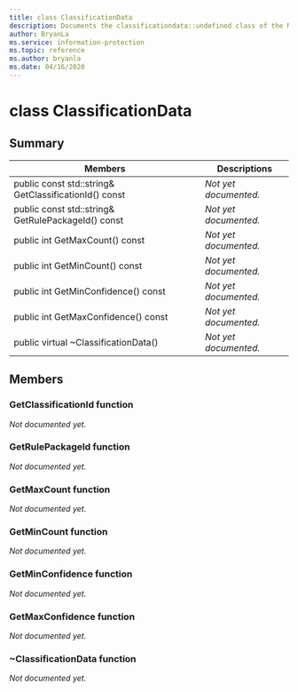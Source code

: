 ```yaml
---
title: class ClassificationData 
description: Documents the classificationdata::undefined class of the Microsoft Information Protection (MIP) SDK.
author: BryanLa
ms.service: information-protection
ms.topic: reference
ms.author: bryanla
ms.date: 04/16/2020
---
```


# class ClassificationData 
  
## Summary
 Members                        | Descriptions                                
--------------------------------|---------------------------------------------
public const std::string& GetClassificationId() const  | _Not yet documented._
public const std::string& GetRulePackageId() const  | _Not yet documented._
public int GetMaxCount() const  | _Not yet documented._
public int GetMinCount() const  | _Not yet documented._
public int GetMinConfidence() const  | _Not yet documented._
public int GetMaxConfidence() const  | _Not yet documented._
public virtual ~ClassificationData()  | _Not yet documented._
  
## Members
  
### GetClassificationId function
_Not documented yet._

  
### GetRulePackageId function
_Not documented yet._

  
### GetMaxCount function
_Not documented yet._

  
### GetMinCount function
_Not documented yet._

  
### GetMinConfidence function
_Not documented yet._

  
### GetMaxConfidence function
_Not documented yet._

  
### ~ClassificationData function
_Not documented yet._
